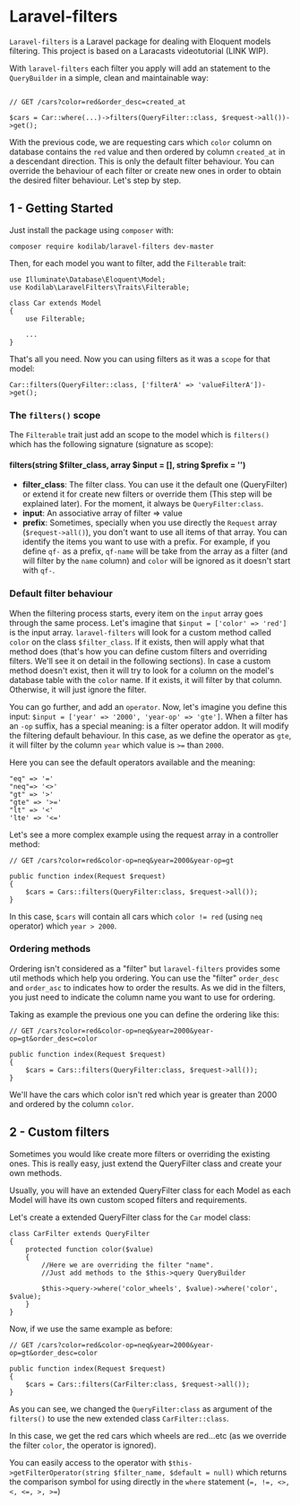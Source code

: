 # Laravel-filters

`Laravel-filters` is a Laravel package for dealing with Eloquent models filtering.
This project is based on a Laracasts videotutorial (LINK WIP).

With `laravel-filters` each filter you apply will add an statement to the `QueryBuilder` in
a simple, clean and maintainable way:

```

// GET /cars?color=red&order_desc=created_at

$cars = Car::where(...)->filters(QueryFilter::class, $request->all())->get();

```

With the previous code, we are requesting cars which `color` column on database contains
the `red` value and then ordered by column `created_at` in a descendant direction.
This is only the default filter behaviour. You can override the behaviour of each filter or create new ones
in order to obtain the desired filter behaviour. Let's step by step.

## 1 - Getting Started
Just install the package using `composer` with:

```
composer require kodilab/laravel-filters dev-master
```

Then, for each model you want to filter, add the `Filterable` trait:

```
use Illuminate\Database\Eloquent\Model;
use Kodilab\LaravelFilters\Traits\Filterable;

class Car extends Model
{
    use Filterable;
    
    ...
}
```

That's all you need. Now you can using filters as it was a `scope` for that model:

```
Car::filters(QueryFilter::class, ['filterA' => 'valueFilterA'])->get();
```

### The `filters()` scope
The `Filterable` trait just add an scope to the model which is `filters()` which has the following
signature (signature as scope):

#### filters(string $filter_class, array $input = [], string $prefix = '')

* **filter_class**: The filter class. You can use it the default one (QueryFilter) or extend it for create new filters 
                    or override them (This step will be explained later). For the moment, it always be `QueryFilter:class`.
* **input**: An associative array of filter => value
* **prefix**: Sometimes, specially when you use directly the `Request` array (`$request->all()`), you don't want to use
                all items of that array. You can identify the items you want to use with a prefix. For example, 
                if you define `qf-` as a prefix, `qf-name` will be take from the array as a filter
                (and will filter by the `name` column) and `color` will be ignored as it doesn't start with `qf-`.
                
### Default filter behaviour
When the filtering process starts, every item on the `input` array goes through the same process. Let's imagine that 
`$input = ['color' => 'red']` is the input array. `laravel-filters` will look for a custom method called `color` 
on the class `$filter_class`. If it exists, then will apply what that method does (that's how you can define 
custom filters and overriding filters. We'll see it on detail in the following sections). In case a custom method 
doesn't exist, then it will try to look for a column on the model's database table with the `color` name. 
If it exists, it will filter by that column. Otherwise, it will just ignore the filter.

You can go further, and add an `operator`. Now, let's imagine you define this input: 
`$input = ['year' => '2000', 'year-op' => 'gte']`. When a filter has an `-op` suffix, has a special meaning: is a
filter operator addon. It will modify the filtering default behaviour. In this case, as we define the operator as `gte`, 
it will filter by the column `year` which value is `>=` than `2000`.

Here you can see the default operators available and the meaning: 

```
"eq" => '='
"neq"=> '<>'
"gt" => '>'
"gte" => '>='
"lt" => '<'
'lte' => '<='
```

Let's see a more complex example using the request array in a controller method: 

```
// GET /cars?color=red&color-op=neq&year=2000&year-op=gt

public function index(Request $request)
{
    $cars = Cars::filters(QueryFilter:class, $request->all());
}
```
In this case, `$cars` will contain all cars which `color != red` (using `neq` operator) which `year > 2000`.

### Ordering methods
Ordering isn't considered as a "filter" but `laravel-filters` provides some util methods which help you ordering.
You can use the "filter" `order_desc` and `order_asc` to indicates how to order the results. As we did in the filters,
you just need to indicate the column name you want to use for ordering.

Taking as example the previous one you can define the ordering like this:

```
// GET /cars?color=red&color-op=neq&year=2000&year-op=gt&order_desc=color

public function index(Request $request)
{
    $cars = Cars::filters(QueryFilter:class, $request->all());
}
``` 

We'll have the cars which color isn't red which year is greater than 2000 and ordered by the column `color`.

## 2 - Custom filters
Sometimes you would like create more filters or overriding the existing ones. This is really easy, just extend the
QueryFilter class and create your own methods.

Usually, you will have an extended QueryFilter class for each Model as each Model will have its own custom scoped 
filters and requirements.

Let's create a extended QueryFilter class for the `Car` model class:

```
class CarFilter extends QueryFilter
{
    protected function color($value)
    {
        //Here we are overriding the filter "name".
        //Just add methods to the $this->query QueryBuilder
        
        $this->query->where('color_wheels', $value)->where('color', $value);
    }
}
```

Now, if we use the same example as before:

```
// GET /cars?color=red&color-op=neq&year=2000&year-op=gt&order_desc=color

public function index(Request $request)
{
    $cars = Cars::filters(CarFilter:class, $request->all());
}
```
As you can see, we changed the `QueryFilter:class` as argument of the `filters()` to use the new extended 
class `CarFilter::class`.

In this case, we get the red cars which wheels are red...etc (as we override the filter `color`, the operator is ignored).

You can easily access to the operator with `$this->getFilterOperator(string $filter_name, $default = null)` which returns
the comparison symbol for using directly in the `where` statement (`=, !=, <>, <, <=, >, >=`)